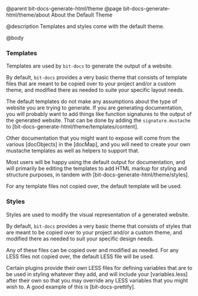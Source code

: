@parent bit-docs-generate-html/theme
@page bit-docs-generate-html/theme/about About the Default Theme

@description Templates and styles come with the default theme.

@body

### Templates

Templates are used by `bit-docs` to generate the output of a website.

By default, `bit-docs` provides a very basic theme that consists of template
files that are meant to be copied over to your project and/or a custom theme,
and modified there as needed to suite your specific layout needs.

The default templates do not make any assumptions about the type of website
you are trying to generate. If you are generating documentation, you will
probably want to add things like function signatures to the output of the
generated website. That can be done by adding the `signature.mustache` to
[bit-docs-generate-html/theme/templates/content].

Other documentation that you might want to expose will come from the various
[docObjects] in the [docMap], and you will need to create your own mustache
templates as well as helpers to support that.

Most users will be happy using the default output for documentation, and will
primarily be editing the templates to add HTML markup for styling and
structure purposes, in tandem with [bit-docs-generate-html/theme/styles].

For any template files not copied over, the default template will be used.

### Styles

Styles are used to modify the visual representation of a generated website.

By default, `bit-docs` provides a very basic theme that consists of styles
that are meant to be copied over to your project and/or a custom theme,
and modified there as needed to suit your specific design needs.

Any of these files can be copied over and modified as needed. For any LESS
files not copied over, the default LESS file will be used.

Certain plugins provide their own LESS files for defining variables that
are to be used in styling whatever they add, and will include your
[variables.less] after their own so that you may override any LESS variables
that you might wish to. A good example of this is [bit-docs-prettify].
